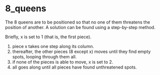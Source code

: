 # 8_queens

The 8 queens are to be positioned so that no one of them threatens the position of another. A solution can be found using a step-by-step method.

Briefly, x is set to 1 (that is, the first piece).
1. piece x takes one step along its column.
2. thereafter, the other pieces (8 except x) moves until they find empty spots, looping through them all.
3. if none of the pieces is able to move, x is set to 2.
4. all goes along until all pieces have found unthreatened spots.
